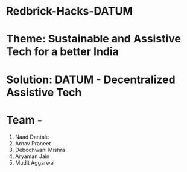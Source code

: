 # Redbrick-Hacks-DATUM

# Theme: Sustainable and Assistive Tech for a better India

# Solution: DATUM - Decentralized Assistive Tech 

# Team - 
1. Naad Dantale
2. Arnav Praneet
3. Debodhwani Mishra 
4. Aryaman Jain
5. Mudit Aggarwal

